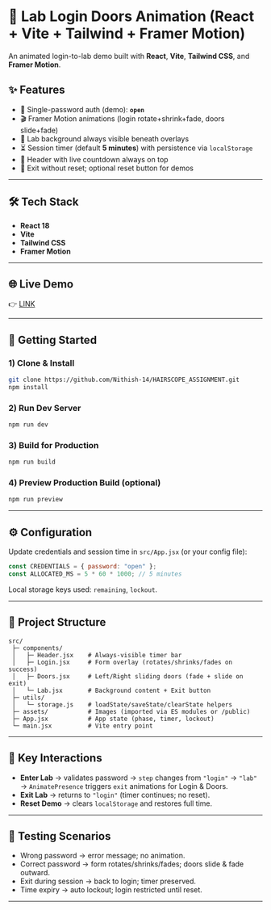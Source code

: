 # 🔐 Lab Login Doors Animation (React + Vite + Tailwind + Framer Motion)

An animated login-to-lab demo built with **React**, **Vite**, **Tailwind CSS**, and **Framer Motion**.

## ✨ Features

* 🔑 Single-password auth (demo): **`open`**
* 🎬 Framer Motion animations (login rotate+shrink+fade, doors slide+fade)
* 🧪 Lab background always visible beneath overlays
* ⏳ Session timer (default **5 minutes**) with persistence via `localStorage`
* 🧭 Header with live countdown always on top
* 🔄 Exit without reset; optional reset button for demos

---

## 🛠 Tech Stack

* **React 18**
* **Vite**
* **Tailwind CSS**
* **Framer Motion**

---

## 🌐 Live Demo

👉 [LINK](https://hairscope-assignment-rho.vercel.app/)

---

## 🚀 Getting Started

### 1) Clone & Install

```bash
git clone https://github.com/Nithish-14/HAIRSCOPE_ASSIGNMENT.git
npm install
```

### 2) Run Dev Server

```bash
npm run dev
```

### 3) Build for Production

```bash
npm run build
```

### 4) Preview Production Build (optional)

```bash
npm run preview
```

---

## ⚙️ Configuration

Update credentials and session time in `src/App.jsx` (or your config file):

```js
const CREDENTIALS = { password: "open" };
const ALLOCATED_MS = 5 * 60 * 1000; // 5 minutes
```

Local storage keys used: `remaining`, `lockout`.

---

## 📂 Project Structure

```
src/
 ├─ components/
 │   ├─ Header.jsx    # Always-visible timer bar
 │   ├─ Login.jsx     # Form overlay (rotates/shrinks/fades on success)
 │   ├─ Doors.jsx     # Left/Right sliding doors (fade + slide on exit)
 │   └─ Lab.jsx       # Background content + Exit button
 ├─ utils/
 │   └─ storage.js    # loadState/saveState/clearState helpers
 ├─ assets/           # Images (imported via ES modules or /public)
 ├─ App.jsx           # App state (phase, timer, lockout)
 └─ main.jsx          # Vite entry point
```

---

## 🧩 Key Interactions

* **Enter Lab** → validates password → `step` changes from `"login"` → `"lab"` →
  `AnimatePresence` triggers `exit` animations for Login & Doors.
* **Exit Lab** → returns to `"login"` (timer continues; no reset).
* **Reset Demo** → clears `localStorage` and restores full time.

---

## 🧪 Testing Scenarios

* Wrong password → error message; no animation.
* Correct password → form rotates/shrinks/fades; doors slide & fade outward.
* Exit during session → back to login; timer preserved.
* Time expiry → auto lockout; login restricted until reset.

---
